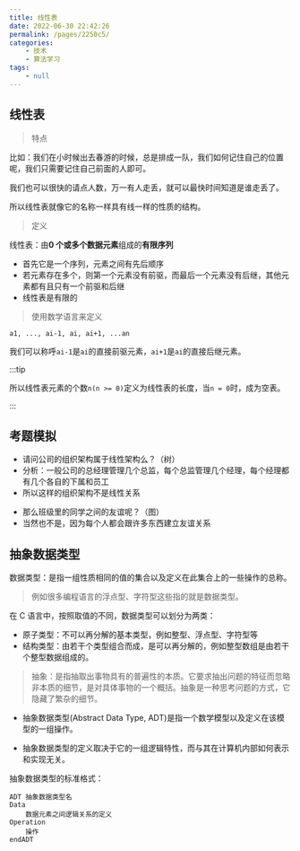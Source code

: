 ```yaml
---
title: 线性表
date: 2022-06-30 22:42:26
permalink: /pages/2250c5/
categories:
    - 技术
    - 算法学习
tags:
    - null
---
```


## 线性表

> 特点

比如：我们在小时候出去春游的时候，总是排成一队，我们如何记住自己的位置呢，我们只需要记住自己前面的人即可。

我们也可以很快的请点人数，万一有人走丢，就可以最快时间知道是谁走丢了。

所以线性表就像它的名称一样具有线一样的性质的结构。

> 定义

线性表：由**0 个或多个数据元素**组成的**有限序列**

-   首先它是一个序列，元素之间有先后顺序
-   若元素存在多个，则第一个元素没有前驱，而最后一个元素没有后继，其他元素都有且只有一个前驱和后继
-   线性表是有限的

> 使用数学语言来定义

`a1, ..., ai-1, ai, ai+1, ...an`

我们可以称呼`ai-1`是`ai`的直接前驱元素，`ai+1`是`ai`的直接后继元素。

:::tip

所以线性表元素的个数`n(n >= 0)`定义为线性表的长度，当`n = 0`时，成为空表。

:::

## 考题模拟

-   请问公司的组织架构属于线性架构么？（树）
-   分析：一般公司的总经理管理几个总监，每个总监管理几个经理，每个经理都有几个各自的下属和员工
-   所以这样的组织架构不是线性关系

*   那么班级里的同学之间的友谊呢？（图）
*   当然也不是，因为每个人都会跟许多东西建立友谊关系

## 抽象数据类型

数据类型：是指一组性质相同的值的集合以及定义在此集合上的一些操作的总称。

> 例如很多编程语言的浮点型、字符型这些指的就是数据类型。

在 C 语言中，按照取值的不同，数据类型可以划分为两类：

-   原子类型：不可以再分解的基本类型，例如整型、浮点型、字符型等
-   结构类型：由若干个类型组合而成，是可以再分解的，例如整型数组是由若干个整型数据组成的。

> 抽象：是指抽取出事物具有的普遍性的本质。它要求抽出问题的特征而忽略非本质的细节，是对具体事物的一个概括。抽象是一种思考问题的方式，它隐藏了繁杂的细节。

-   抽象数据类型(Abstract Data Type, ADT)是指一个数学模型以及定义在该模型的一组操作。

-   抽象数据类型的定义取决于它的一组逻辑特性，而与其在计算机内部如何表示和实现无关。

抽象数据类型的标准格式：

```
ADT 抽象数据类型名
Data
	数据元素之间逻辑关系的定义
Operation
	操作
endADT
```
